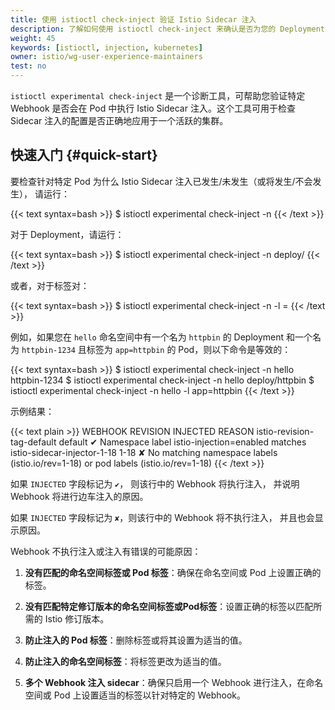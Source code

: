 ```yaml
---
title: 使用 istioctl check-inject 验证 Istio Sidecar 注入
description: 了解如何使用 istioctl check-inject 来确认是否为您的 Deployment 正确启用了 Istio Sidecar 注入。
weight: 45
keywords: [istioctl, injection, kubernetes]
owner: istio/wg-user-experience-maintainers
test: no
---
```


`istioctl experimental check-inject` 是一个诊断工具，可帮助您验证特定
Webhook 是否会在 Pod 中执行 Istio Sidecar 注入。这个工具可用于检查 Sidecar
注入的配置是否正确地应用于一个活跃的集群。

## 快速入门  {#quick-start}

要检查针对特定 Pod 为什么 Istio Sidecar 注入已发生/未发生（或将发生/不会发生），
请运行：

{{< text syntax=bash >}}
$ istioctl experimental check-inject -n <namespace> <pod-name>
{{< /text >}}

对于 Deployment，请运行：

{{< text syntax=bash >}}
$ istioctl experimental check-inject -n <namespace> deploy/<deployment-name>
{{< /text >}}

或者，对于标签对：

{{< text syntax=bash >}}
$ istioctl experimental check-inject -n <namespace> -l <label-key>=<label-value>
{{< /text >}}

例如，如果您在 `hello` 命名空间中有一个名为 `httpbin` 的 Deployment 和一个名为
`httpbin-1234` 且标签为 `app=httpbin` 的 Pod，则以下命令是等效的：

{{< text syntax=bash >}}
$ istioctl experimental check-inject -n hello httpbin-1234
$ istioctl experimental check-inject -n hello deploy/httpbin
$ istioctl experimental check-inject -n hello -l app=httpbin
{{< /text >}}

示例结果：

{{< text plain >}}
WEBHOOK                      REVISION  INJECTED      REASON
istio-revision-tag-default   default   ✔             Namespace label istio-injection=enabled matches
istio-sidecar-injector-1-18  1-18      ✘             No matching namespace labels (istio.io/rev=1-18) or pod labels (istio.io/rev=1-18)
{{< /text >}}

如果 `INJECTED` 字段标记为 `✔`， 则该行中的 Webhook 将执行注入，
并说明 Webhook 将进行边车注入的原因。

如果 `INJECTED` 字段标记为 `✘`，则该行中的 Webhook 将不执行注入，
并且也会显示原因。

Webhook 不执行注入或注入有错误的可能原因：

1. **没有匹配的命名空间标签或 Pod 标签**：确保在命名空间或 Pod 上设置正确的标签。

1. **没有匹配特定修订版本的命名空间标签或Pod标签**：设置正确的标签以匹配所需的 Istio 修订版本。

1. **防止注入的 Pod 标签**：删除标签或将其设置为适当的值。

1. **防止注入的命名空间标签**：将标签更改为适当的值。

1. **多个 Webhook 注入 sidecar**：确保只启用一个 Webhook 进行注入，在命名空间或
   Pod 上设置适当的标签以针对特定的 Webhook。
